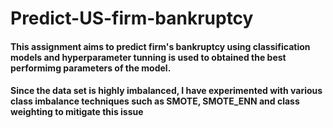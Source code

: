 # Predict-US-firm-bankruptcy

#### This assignment aims to predict firm's bankruptcy using classification models and hyperparameter tunning is used to obtained the best performimg parameters of the model.
#### Since the data set is highly imbalanced, I have experimented with various class imbalance techniques such as SMOTE, SMOTE_ENN and class weighting to mitigate this issue
